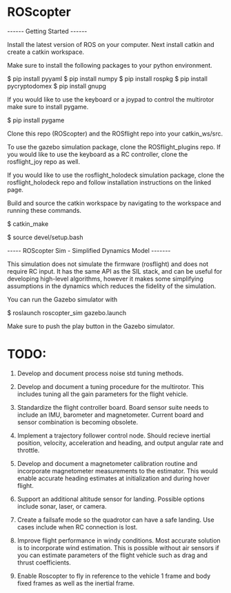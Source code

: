 ROScopter
=========

------ Getting Started ------

Install the latest version of ROS on your computer. Next install catkin and create a catkin workspace.

Make sure to install the following packages to your python environment.

$ pip install pyyaml
$ pip install numpy
$ pip install rospkg
$ pip install pycryptodomex
$ pip install gnupg

If you would like to use the keyboard or a joypad to control the multirotor make sure to install pygame.

$ pip install pygame

Clone this repo (ROScopter) and the ROSflight repo into your catkin_ws/src.

To use the gazebo simulation package, clone the ROSflight_plugins repo. If you would like to use the keyboard as a RC controller, clone the rosflight_joy repo as well.

If you would like to use the rosflight_holodeck simulation package, clone the rosflight_holodeck repo and follow installation instructions on the linked page.

Build and source the catkin workspace by navigating to the workspace and running these commands.

$ catkin_make

$ source devel/setup.bash


----- ROScopter Sim - Simplified Dynamics Model -------

This simulation does not simulate the firmware (rosflight) and does not require RC input. It has the same API as the SIL stack, and can be useful for developing high-level algorithms, however it makes some simplifying assumptions in the dynamics which reduces the fidelity of the simulation.

You can run the Gazebo simulator with

$ roslaunch roscopter_sim gazebo.launch

Make sure to push the play button in the Gazebo simulator.


# TODO: #

1. Develop and document process noise std tuning methods.

2. Develop and document a tuning procedure for the multirotor. This includes tuning all the gain parameters for the flight vehicle.

3. Standardize the flight controller board. Board sensor suite needs to include an IMU, barometer and magnetometer. Current board and sensor combination is becoming obsolete.

4. Implement a trajectory follower control node. Should recieve inertial position, velocity, acceleration and heading, and output angular rate and throttle.

5. Develop and document a magnetometer calibration routine and incorporate magnetometer measurements to the estimator. This would enable accurate heading estimates at initialization and during hover flight.

6. Support an additional altitude sensor for landing. Possible options include sonar, laser, or camera.

7. Create a failsafe mode so the quadrotor can have a safe landing. Use cases include when RC connection is lost.

8. Improve flight performance in windy conditions. Most accurate solution is to incorporate wind estimation. This is possible without air sensors if you can estimate parameters of the flight vehicle such as drag and thrust coefficients.

9. Enable Roscopter to fly in reference to the vehicle 1 frame and body fixed frames as well as the inertial frame.

